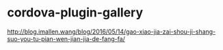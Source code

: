 # cordova-plugin-gallery

http://blog.imallen.wang/blog/2016/05/14/gao-xiao-jia-zai-shou-ji-shang-suo-you-tu-pian-wen-jian-jia-de-fang-fa/
